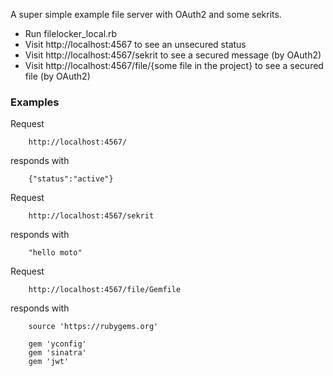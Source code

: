 A super simple example file server with OAuth2 and some sekrits.
 
* Run filelocker_local.rb
* Visit http://localhost:4567 to see an unsecured status
* Visit http://localhost:4567/sekrit to see a secured message (by OAuth2)
* Visit http://localhost:4567/file/{some file in the project} to see a secured file (by OAuth2)

### Examples

Request
```
    http://localhost:4567/
```

responds with 

```
    {"status":"active"}
```

Request 

```
    http://localhost:4567/sekrit
```

responds with 

```
    "hello moto"
```

Request

```
    http://localhost:4567/file/Gemfile
```

responds with

```
    source 'https://rubygems.org'
    
    gem 'yconfig'
    gem 'sinatra'
    gem 'jwt'
```